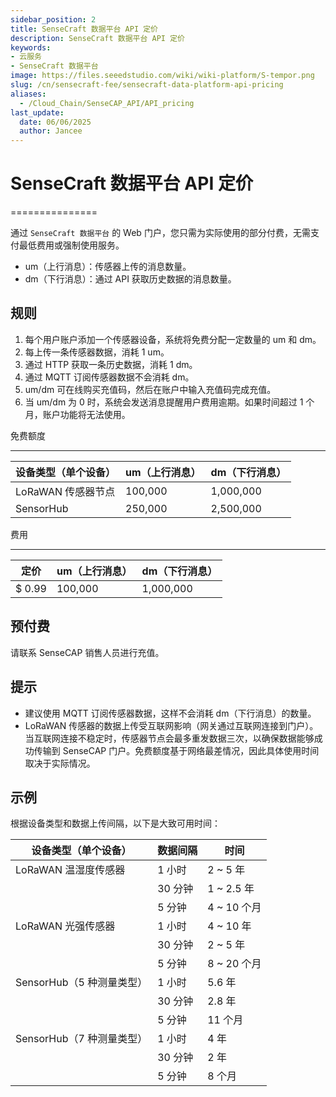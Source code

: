 ```yaml
---
sidebar_position: 2
title: SenseCraft 数据平台 API 定价
description: SenseCraft 数据平台 API 定价
keywords:
- 云服务
- SenseCraft 数据平台
image: https://files.seeedstudio.com/wiki/wiki-platform/S-tempor.png        
slug: /cn/sensecraft-fee/sensecraft-data-platform-api-pricing
aliases:
  - /Cloud_Chain/SenseCAP_API/API_pricing
last_update:
  date: 06/06/2025
  author: Jancee
---
```


# SenseCraft 数据平台 API 定价

===============

通过 `SenseCraft 数据平台` 的 Web 门户，您只需为实际使用的部分付费，无需支付最低费用或强制使用服务。

*   um（上行消息）：传感器上传的消息数量。
*   dm（下行消息）：通过 API 获取历史数据的消息数量。

规则
-----

1.  每个用户账户添加一个传感器设备，系统将免费分配一定数量的 um 和 dm。
2.  每上传一条传感器数据，消耗 1 um。
3.  通过 HTTP 获取一条历史数据，消耗 1 dm。
4.  通过 MQTT 订阅传感器数据不会消耗 dm。
5.  um/dm 可在线购买充值码，然后在账户中输入充值码完成充值。
6.  当 um/dm 为 0 时，系统会发送消息提醒用户费用逾期。如果时间超过 1 个月，账户功能将无法使用。

免费额度  

------------

| 设备类型（单个设备） | um（上行消息） | dm（下行消息） |
| --- | --- | --- |
| LoRaWAN 传感器节点 | 100,000 | 1,000,000 |
| SensorHub | 250,000 | 2,500,000 |

费用  

-------

| 定价 | um（上行消息） | dm（下行消息） |
| --- | --- | --- |
| $ 0.99 | 100,000 | 1,000,000 |

预付费
--------

请联系 SenseCAP 销售人员进行充值。

提示
----

*   建议使用 MQTT 订阅传感器数据，这样不会消耗 dm（下行消息）的数量。
*   LoRaWAN 传感器的数据上传受互联网影响（网关通过互联网连接到门户）。当互联网连接不稳定时，传感器节点会最多重发数据三次，以确保数据能够成功传输到 SenseCAP 门户。免费额度基于网络最差情况，因此具体使用时间取决于实际情况。

示例
-------

根据设备类型和数据上传间隔，以下是大致可用时间：

| 设备类型（单个设备）                     | 数据间隔      | 时间           |
|-----------------------------------------|---------------|----------------|
| LoRaWAN 温湿度传感器                    | 1 小时        | 2 ~ 5 年       |
|                                         | 30 分钟       | 1 ~ 2.5 年     |
|                                         | 5 分钟        | 4 ~ 10 个月    |
| LoRaWAN 光强传感器                      | 1 小时        | 4 ~ 10 年      |
|                                         | 30 分钟       | 2 ~ 5 年       |
|                                         | 5 分钟        | 8 ~ 20 个月    |
| SensorHub（5 种测量类型）                | 1 小时        | 5.6 年         |
|                                         | 30 分钟       | 2.8 年         |
|                                         | 5 分钟        | 11 个月        |
| SensorHub（7 种测量类型）                | 1 小时        | 4 年           |
|                                         | 30 分钟       | 2 年           |
|                                         | 5 分钟        | 8 个月         |